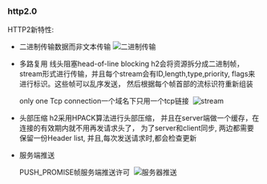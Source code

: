 ### http2.0

HTTP2新特性:
- 二进制传输数据而非文本传输
 ![二进制传输](http://wx2.sinaimg.cn/mw690/0060lm7Tly1fr1qb6kcyoj30uf0ebace.jpg)

- 多路复用
  线头阻塞head-of-line blocking
  h2会将资源拆分成二进制帧，stream形式进行传输，并且每个stream会有ID,length,type,priority,
  flags来进行标识。这些帧可以乱序发送， 然后根据每个帧首部的流标识符重新组装

  only one Tcp connection一个域名下只用一个tcp链接
  ![stream](http://wx2.sinaimg.cn/mw690/0060lm7Tly1fr1qdmc3tdj30yd09xac0.jpg)

- 头部压缩
  h2采用HPACK算法进行头部压缩，
  并且在server端做一个缓存，在连接的有效期内就不用再发请求头了，
  为了server和client同步, 两边都需要保留一份Header list, 并且,每次发送请求时,都会检查更新

- 服务端推送

  PUSH_PROMISE帧服务端推送许可
  ![服务器推送](http://wx2.sinaimg.cn/mw690/0060lm7Tly1fr1qf9dj4ij30im077dhp.jpg)
